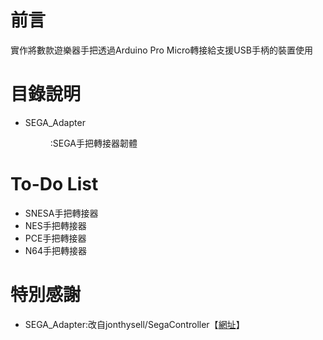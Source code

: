 # 前言
  實作將數款遊樂器手把透過Arduino Pro Micro轉接給支援USB手柄的裝置使用

# 目錄說明
* SEGA_Adapter<DIR>:SEGA手把轉接器韌體

# To-Do List
* SNESA手把轉接器
* NES手把轉接器
* PCE手把轉接器
* N64手把轉接器

# 特別感謝
* SEGA_Adapter:改自jonthysell/SegaController【[網址](https://github.com/jonthysell/SegaController)】
